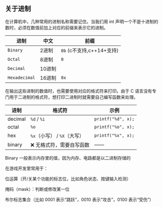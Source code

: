 ## 关于进制

在计算机中，几种常用的进制名称需要记住。当我们用 int 声明一个不是十进制的数时，必须在数值前加上对应的前缀来表示它的进制。

| 进制 | 中文 | 前缀 |
|------|------|------|
|`Binary`|          2进制|       `0b` (c不支持,c++14+支持) 
|`Octal` |         8进制|       `0`
|`Decimal`|         10进制|
|`Hexadecimal`|     16进制|      `0x`


在输出这些进制的数值时，也需要使用对应的格式符来打印。由于 C 语言没有专门用于二进制的格式符，想打印二进制时就需要自己编写函数来处理。

| 进制|格式符|示例|
|--|--|--|
| decimal | `%d` / `%i`         | `printf("%d", x);` |
| octal   | `%o`                | `printf("%o", x);` |
| hex     | `%x`（小写） / `%X`（大写） | `printf("%x", x);` |
| binary  | ❌ 无格式符，需要自写函数       | ——                 |


Binary 一般表示内存里的值，因为内存、电路都是以二进制存储的

在游戏开发里常用于：

位运算（开/关某个功能的标志位，比如角色状态、按键输入检测）

掩码（mask）：判断或修改某一位

布尔标志集合（比如 0001 表示“跳跃”，0010 表示“攻击”，0100 表示“受伤”）